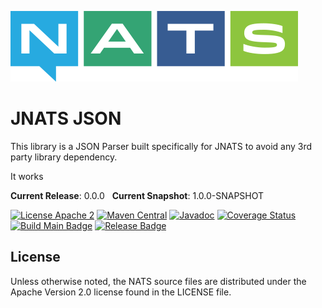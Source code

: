 ![NATS](src/main/javadoc/images/large-logo.png)

# JNATS JSON

This library is a JSON Parser built specifically for JNATS to avoid any 3rd party library dependency.

It works

**Current Release**: 0.0.0 &nbsp; **Current Snapshot**: 1.0.0-SNAPSHOT

[![License Apache 2](https://img.shields.io/badge/License-Apache2-blue.svg)](https://www.apache.org/licenses/LICENSE-2.0)
[![Maven Central](https://maven-badges.herokuapp.com/maven-central/io.nats/jnats-json/badge.svg)](https://maven-badges.herokuapp.com/maven-central/io.nats/jnats-json)
[![Javadoc](http://javadoc.io/badge/io.nats/jnats-json.svg?branch=main)](http://javadoc.io/doc/io.nats/jnats-json?branch=main)
[![Coverage Status](https://coveralls.io/repos/github/nats-io/nats.java.json/badge.svg?branch=main)](https://coveralls.io/github/nats-io/nats.java.json?branch=main)
[![Build Main Badge](https://github.com/nats-io/nats.java.json/actions/workflows/build-main.yml/badge.svg?event=push)](https://github.com/nats-io/nats.java.json/actions/workflows/build-main.yml)
[![Release Badge](https://github.com/nats-io/nats.java.json/actions/workflows/build-release.yml/badge.svg?event=release)](https://github.com/nats-io/nats.java.json/actions/workflows/build-release.yml)


## License

Unless otherwise noted, the NATS source files are distributed
under the Apache Version 2.0 license found in the LICENSE file.
